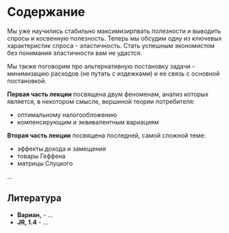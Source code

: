 # Содержание

Мы уже научились стабильно максимизирпвать полезности и выводить спросы и косвенную полезность. Теперь мы обсудим одну из ключевых характеристик спроса - эластичность. Стать успешным экономистом без понимания эластичности вам не удастся. 

Мы также поговорим про альтернативную постановку задачи - минимизацию расходов (не путать с издежками) и ее связь с основной постановкой.

**Первая часть лекции** посвящена двум феноменам, анализ которых является, в некотором смысле, вершиной теории потребителя:

- оптимальному налогообложению
- компенсирующим и эквивалентным вариациям

**Вторая часть лекции** посвящена последней, самой сложной теме:

- эффекты дохода и замещения
- товары Геффена
- матрицы Слуцкого

...

## Литература

- **Вариан,** - ...
- **JR, 1.4** - ...
